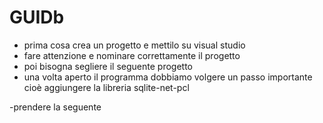 # GUIDb
- prima cosa crea un progetto e mettilo su visual studio 
-  fare attenzione e nominare correttamente il progetto
-  poi bisogna segliere il seguente progetto 
-  una volta aperto il programma dobbiamo volgere un passo importante cioè aggiungere la libreria sqlite-net-pcl

-prendere la seguente
